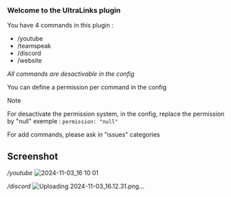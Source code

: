 ### Welcome to the UltraLinks plugin

You have 4 commands in this plugin :
- /youtube
- /teamspeak
- /discord
- /website

_All commands are desactivable in the config_

You can define a permission per command in the config

> [!NOTE]
> For desactivate the permission system, in the config, replace the permission by "null" exemple : 
>`permission: "null"`

For add commands, please ask in "issues" categories

## Screenshot
_/youtube_
![2024-11-03_16 10 01](https://github.com/user-attachments/assets/a25e4fe3-6209-4f6f-9732-c658c08e8641)

_/discord_
![Uploading 2024-11-03_16.12.31.png…]()
